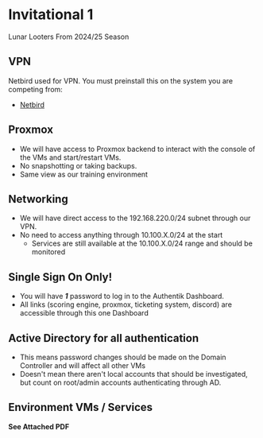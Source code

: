 # Invitational 1

Lunar Looters From 2024/25 Season

## VPN
Netbird used for VPN. You must preinstall this on the system you are competing from:
- [Netbird](https://app.netbird.io/install)

## Proxmox
- We will have access to Proxmox backend to interact with the console of the VMs and start/restart VMs.
- No snapshotting or taking backups.
- Same view as our training environment

## Networking
- We will have direct access to the 192.168.220.0/24 subnet through our VPN.
- No need to access anything through 10.100.X.0/24 at the start
  - Services are still available at the 10.100.X.0/24 range and should be monitored

## Single Sign On Only!
- You will have ***1*** password to log in to the Authentik Dashboard.
- All links (scoring engine, proxmox, ticketing system, discord) are accessible through this one Dashboard

## Active Directory for all authentication
- This means password changes should be made on the Domain Controller and will affect all other VMs
- Doesn't mean there aren't local accounts that should be investigated, but count on root/admin accounts authenticating through AD.

 ## Environment VMs / Services
 **See Attached PDF**
